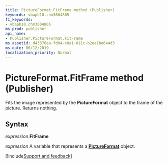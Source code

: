 ```yaml
---
title: PictureFormat.FitFrame method (Publisher)
keywords: vbapb10.chm3604805
f1_keywords:
- vbapb10.chm3604805
ms.prod: publisher
api_name:
- Publisher.PictureFormat.FitFrame
ms.assetid: d43376ea-fd04-c8a1-011c-b2ea1be644d3
ms.date: 06/12/2019
localization_priority: Normal
---
```



# PictureFormat.FitFrame method (Publisher)

Fits the image represented by the **PictureFormat** object to the frame of the picture. Returns nothing.


## Syntax

_expression_.**FitFrame**

_expression_ A variable that represents a **[PictureFormat](Publisher.PictureFormat.md)** object.


[!include[Support and feedback](~/includes/feedback-boilerplate.md)]